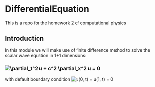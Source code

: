 # DifferentialEquation
This is a repo for the homework 2 of computational physics

## Introduction
In this module we will make use of finite difference method to solve the scalar wave equation in 1+1 dimensions:

### ![\partial_t^2 u + c^2 \partial_x^2 u = 0](https://render.githubusercontent.com/render/math?math=%5Cpartial_t%5E2%20u%20%2B%20c%5E2%20%5Cpartial_x%5E2%20u%20%3D%200)

with default boundary condition
![u(0, t) = u(1, t) = 0](https://render.githubusercontent.com/render/math?math=u(0%2C%20t)%20%3D%20u(1%2C%20t)%20%3D%200)
